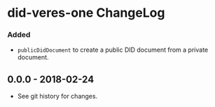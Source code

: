 # did-veres-one ChangeLog

### Added
- `publicDidDocument` to create a public DID document from a private document.

## 0.0.0 - 2018-02-24

- See git history for changes.

